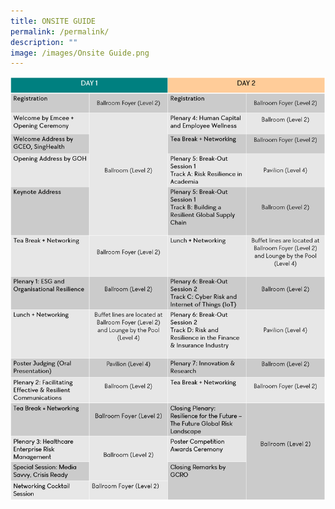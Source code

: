 ```yaml
---
title: ONSITE GUIDE
permalink: /permalink/
description: ""
image: /images/Onsite Guide.png
---
```

![](/images/Onsite%20Guide.png)


